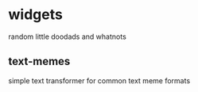 # widgets
random little doodads and whatnots

## text-memes
simple text transformer for common text meme formats
